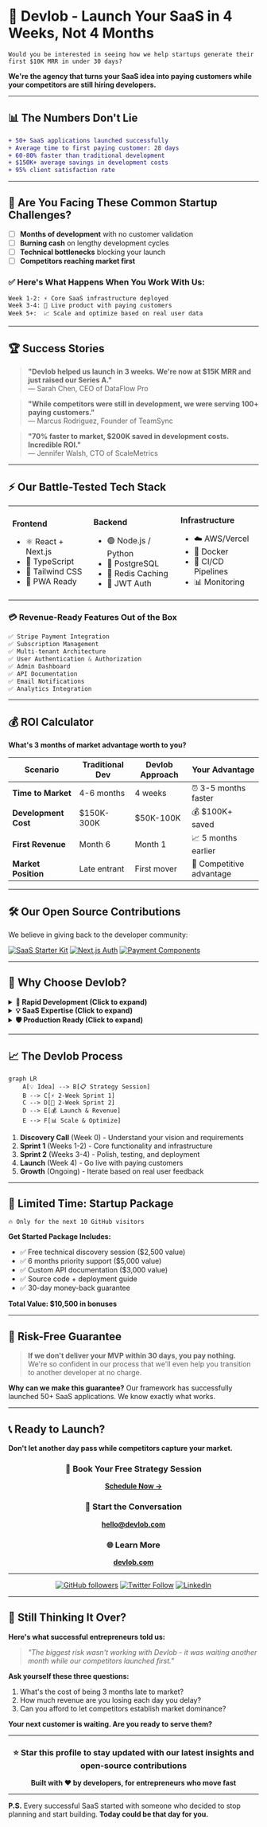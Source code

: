 # 🚀 Devlob - Launch Your SaaS in 4 Weeks, Not 4 Months

```
Would you be interested in seeing how we help startups generate their first $10K MRR in under 30 days?
```

**We're the agency that turns your SaaS idea into paying customers while your competitors are still hiring developers.**

---

## 📊 The Numbers Don't Lie

```diff
+ 50+ SaaS applications launched successfully
+ Average time to first paying customer: 28 days  
+ 60-80% faster than traditional development
+ $150K+ average savings in development costs
+ 95% client satisfaction rate
```

---

## 🎯 Are You Facing These Common Startup Challenges?

- [ ] **Months of development** with no customer validation
- [ ] **Burning cash** on lengthy development cycles  
- [ ] **Technical bottlenecks** blocking your launch
- [ ] **Competitors reaching market first**

### ✅ Here's What Happens When You Work With Us:

```
Week 1-2: ⚡ Core SaaS infrastructure deployed
Week 3-4: 🚀 Live product with paying customers
Week 5+:  📈 Scale and optimize based on real user data
```

---

## 🏆 Success Stories

> **"Devlob helped us launch in 3 weeks. We're now at $15K MRR and just raised our Series A."**  
> — Sarah Chen, CEO of DataFlow Pro

> **"While competitors were still in development, we were serving 100+ paying customers."**  
> — Marcus Rodriguez, Founder of TeamSync  

> **"70% faster to market, $200K saved in development costs. Incredible ROI."**  
> — Jennifer Walsh, CTO of ScaleMetrics

---

## ⚡ Our Battle-Tested Tech Stack

<table>
<tr>
<td>

**Frontend**
- ⚛️ React + Next.js
- 📘 TypeScript  
- 🎨 Tailwind CSS
- 📱 PWA Ready

</td>
<td>

**Backend**
- 🟢 Node.js / Python
- 🐘 PostgreSQL
- 🔴 Redis Caching
- 🔐 JWT Auth

</td>
<td>

**Infrastructure**
- ☁️ AWS/Vercel
- 🐳 Docker
- 🔄 CI/CD Pipelines
- 📊 Monitoring

</td>
</tr>
</table>

### 💳 Revenue-Ready Features Out of the Box

```javascript
✅ Stripe Payment Integration
✅ Subscription Management  
✅ Multi-tenant Architecture
✅ User Authentication & Authorization
✅ Admin Dashboard
✅ API Documentation
✅ Email Notifications
✅ Analytics Integration
```

---

## 💰 ROI Calculator

**What's 3 months of market advantage worth to you?**

| Scenario | Traditional Dev | Devlob Approach | Your Advantage |
|----------|----------------|-----------------|----------------|
| **Time to Market** | 4-6 months | 4 weeks | ⏰ 3-5 months faster |
| **Development Cost** | $150K-300K | $50K-100K | 💰 $100K+ saved |
| **First Revenue** | Month 6 | Month 1 | 📈 5 months earlier |
| **Market Position** | Late entrant | First mover | 🎯 Competitive advantage |

---

## 🛠️ Our Open Source Contributions

We believe in giving back to the developer community:

[![SaaS Starter Kit](https://img.shields.io/badge/SaaS_Starter_Kit-⭐_1.2k-blue)](https://github.com/devlob/saas-starter)
[![Next.js Auth](https://img.shields.io/badge/NextJS_Auth_Utils-⭐_800-green)](https://github.com/devlob/nextjs-auth)
[![Payment Components](https://img.shields.io/badge/Stripe_Components-⭐_650-purple)](https://github.com/devlob/stripe-components)

---

## 🎯 Why Choose Devlob?

<details>
<summary><strong>🚀 Rapid Development (Click to expand)</strong></summary>

Our proprietary SaaS skeleton eliminates 60-80% of foundational work:
- Pre-built authentication systems
- Payment processing ready
- Database schemas optimized
- Deployment automation
- Security best practices

</details>

<details>
<summary><strong>💡 SaaS Expertise (Click to expand)</strong></summary>

We specialize exclusively in SaaS applications:
- Subscription billing models
- Multi-tenant architecture  
- User onboarding flows
- Feature flagging systems
- Scaling strategies

</details>

<details>
<summary><strong>🛡️ Production Ready (Click to expand)</strong></summary>

Every project launches with enterprise-grade features:
- 99.9% uptime SLA
- Security compliance (SOC 2, GDPR)
- Automated backups
- Performance monitoring
- 24/7 support

</details>

---

## 📈 The Devlob Process

```mermaid
graph LR
    A[💡 Idea] --> B[📋 Strategy Session]
    B --> C[⚡ 2-Week Sprint 1]
    C --> D[🚀 2-Week Sprint 2]
    D --> E[💰 Launch & Revenue]
    E --> F[📊 Scale & Optimize]
```

1. **Discovery Call** (Week 0) - Understand your vision and requirements
2. **Sprint 1** (Weeks 1-2) - Core functionality and infrastructure  
3. **Sprint 2** (Weeks 3-4) - Polish, testing, and deployment
4. **Launch** (Week 4) - Go live with paying customers
5. **Growth** (Ongoing) - Iterate based on real user feedback

---

## 🎁 Limited Time: Startup Package

```
🔥 Only for the next 10 GitHub visitors
```

**Get Started Package Includes:**
- ✅ Free technical discovery session ($2,500 value)
- ✅ 6 months priority support ($5,000 value)  
- ✅ Custom API documentation ($3,000 value)
- ✅ Source code + deployment guide
- ✅ 30-day money-back guarantee

**Total Value: $10,500 in bonuses**

---

## 🤝 Risk-Free Guarantee

> **If we don't deliver your MVP within 30 days, you pay nothing.**  
> We're so confident in our process that we'll even help you transition to another developer at no charge.

**Why can we make this guarantee?** Our framework has successfully launched 50+ SaaS applications. We know exactly what works.

---

## 📞 Ready to Launch?

**Don't let another day pass while competitors capture your market.**

<div align="center">

### 📅 Book Your Free Strategy Session
**[Schedule Now →](https://calendly.com/devlob/strategy-session)**

### 📧 Start the Conversation  
**[hello@devlob.com](mailto:hello@devlob.com)**

### 🌐 Learn More
**[devlob.com](https://devlob.com)**

---

[![GitHub followers](https://img.shields.io/github/followers/devlob?style=social)](https://github.com/devlob)
[![Twitter Follow](https://img.shields.io/twitter/follow/devlob?style=social)](https://twitter.com/devlob)
[![LinkedIn](https://img.shields.io/badge/LinkedIn-Connect-blue)](https://linkedin.com/company/devlob)

</div>

---

## 💭 Still Thinking It Over?

**Here's what successful entrepreneurs told us:**

> *"The biggest risk wasn't working with Devlob - it was waiting another month while our competitors launched first."*

**Ask yourself these three questions:**

1. What's the cost of being 3 months late to market?
2. How much revenue are you losing each day you delay?
3. Can you afford to let competitors establish market dominance?

**Your next customer is waiting. Are you ready to serve them?**

---

<div align="center">

### ⭐ Star this profile to stay updated with our latest insights and open-source contributions

**Built with ❤️ by developers, for entrepreneurs who move fast**

</div>

---

**P.S.** Every successful SaaS started with someone who decided to stop planning and start building. **Today could be that day for you.**
